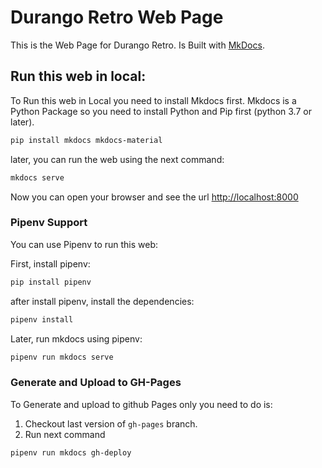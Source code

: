 # Durango Retro Web Page

This is the Web Page for Durango Retro. Is Built with [MkDocs](https://www.mkdocs.org/).

## Run this web in local:

To Run this web in Local you need to install Mkdocs first. Mkdocs is a Python Package so you need to install Python and Pip first (python 3.7 or later).

```bash
pip install mkdocs mkdocs-material
```

later, you can run the web using the next command:

```bash
mkdocs serve
```

Now you can open your browser and see the url [http://localhost:8000](http://localhost:8000)

### Pipenv Support

You can use Pipenv to run this web:

First, install pipenv:

```bash
pip install pipenv
```

after install pipenv, install the dependencies:

```bash
pipenv install
```

Later, run mkdocs using pipenv:

```bash
pipenv run mkdocs serve
```

### Generate and Upload to GH-Pages

To Generate and upload to github Pages only you need to do is:

1. Checkout last version of ```gh-pages``` branch.
2. Run next command

```bash
pipenv run mkdocs gh-deploy
```